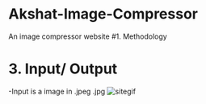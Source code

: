 # Akshat-Image-Compressor
An image compressor website
#1. Methodology
# 3. Input/ Output
-Input is a image in .jpeg .jpg 
![sitegif](https://user-images.githubusercontent.com/100310619/208193173-2a0ec131-ae30-4fd2-bf00-d52a0e0d3f6d.gif)
